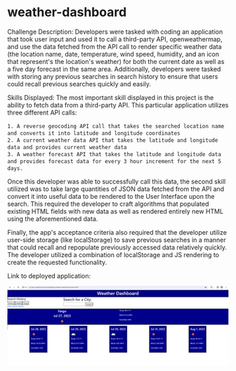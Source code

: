 # weather-dashboard
Challenge Description: Developers were tasked with coding an application that took user input and used it to call a third-party API, openweathermap, and use the data fetched from the API call to render specific weather data (the location name, date, temperature, wind speed, humidity, and an icon that represent's the location's weather) for both the current date as well as a five day forecast in the same area. Additionally, developers were tasked with storing any previous searches in search history to ensure that users could recall previous searches quickly and easily.

Skills Displayed: The most important skill displayed in this project is the ability to fetch data from a third-party API. This particular application utilizes three different API calls:

    1. A reverse geocoding API call that takes the searched location name and converts it into latitude and longitude coordinates
    2. A current weather data API that takes the latitude and longitude data and provides current weather data
    3. A weather forecast API that takes the latitude and longitude data and provides forecast data for every 3 hour increment for the next 5 days.

Once this developer was able to successfully call this data, the second skill utilized was to take large quantities of JSON data fetched from the API and convert it into useful data to be rendered to the User Interface upon the search. This required the developer to craft algorithms that populated existing HTML fields with new data as well as rendered entirely new HTML using the aforementioned data.

Finally, the app's acceptance criteria also required that the developer utilize user-side storage (like localStorage) to save previous searches in a manner that could recall and repopulate previously accessed data relatively quickly. The developer utilized a combination of localStorage and JS rendering to create the requested functionality.

Link to deployed application: 

![Screenshot](./assets/images/screenshot.png)